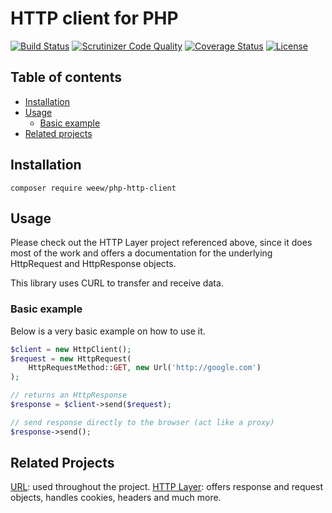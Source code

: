 # HTTP client for PHP

[![Build Status](https://travis-ci.org/weew/php-http-client.svg?branch=master)](https://travis-ci.org/weew/php-http-client)
[![Scrutinizer Code Quality](https://scrutinizer-ci.com/g/weew/php-http-client/badges/quality-score.png?b=master)](https://scrutinizer-ci.com/g/weew/php-http-client/?branch=master)
[![Coverage Status](https://coveralls.io/repos/weew/php-http-client/badge.svg?branch=master&service=github)](https://coveralls.io/github/weew/php-http-client?branch=master)
[![License](https://poser.pugx.org/weew/php-http-client/license)](https://packagist.org/packages/weew/php-http-client)

## Table of contents
- [Installation](#installation)
- [Usage](#usage)
    - [Basic example](#basic-example)
- [Related projects](#related-projects)

## Installation

`composer require weew/php-http-client`

## Usage

Please check out the HTTP Layer project referenced above, since it does most of the work and offers a documentation for the underlying HttpRequest and HttpResponse objects.

This library uses CURL to transfer and receive data.

### Basic example

Below is a very basic example on how to use it.

```php
$client = new HttpClient();
$request = new HttpRequest(
    HttpRequestMethod::GET, new Url('http://google.com')
);

// returns an HttpResponse
$response = $client->send($request);

// send response directly to the browser (act like a proxy)
$response->send();
```

## Related Projects

[URL](https://github.com/weew/php-url): used throughout the project.
[HTTP Layer](https://github.com/weew/php-http): offers response and request objects,
handles cookies, headers and much more.
